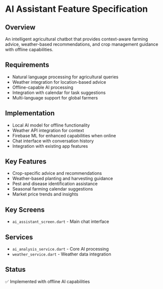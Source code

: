 # AI Assistant Feature Specification

## Overview
An intelligent agricultural chatbot that provides context-aware farming advice, weather-based recommendations, and crop management guidance with offline capabilities.

## Requirements
- Natural language processing for agricultural queries
- Weather integration for location-based advice
- Offline-capable AI processing
- Integration with calendar for task suggestions
- Multi-language support for global farmers

## Implementation
- Local AI model for offline functionality
- Weather API integration for context
- Firebase ML for enhanced capabilities when online
- Chat interface with conversation history
- Integration with existing app features

## Key Features
- Crop-specific advice and recommendations
- Weather-based planting and harvesting guidance
- Pest and disease identification assistance
- Seasonal farming calendar suggestions
- Market price trends and insights

## Key Screens
- `ai_assistant_screen.dart` - Main chat interface

## Services
- `ai_analysis_service.dart` - Core AI processing
- `weather_service.dart` - Weather data integration

## Status
✅ Implemented with offline AI capabilities